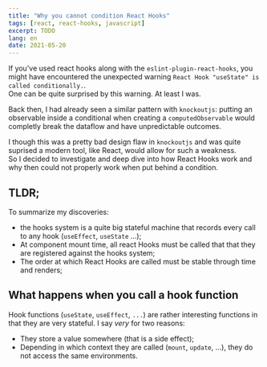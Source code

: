 ```yaml
---
title: "Why you cannot condition React Hooks"
tags: [react, react-hooks, javascript]
excerpt: TODO
lang: en
date: 2021-05-20
---
```


If you've used react hooks along with the `eslint-plugin-react-hooks`, you might have encountered the unexpected warning `React Hook "useState" is called conditionally.`.  
One can be quite surprised by this warning. At least I was.

Back then, I had already seen a similar pattern with `knockoutjs`: putting an observable inside a conditional when creating a `computedObservable` would completly break the dataflow and have unpredictable outcomes.

I though this was a pretty bad design flaw in `knockoutjs` and was quite suprised a modern tool, like React, would allow for such a weakness.  
So I decided to investigate and deep dive into how React Hooks work and why then could not properly work when put behind a condition.

## TLDR;

To summarize my discoveries:

- the hooks system is a quite big stateful machine that records every call to any hook (`useEffect`, `useState` ...);
- At component mount time, all react Hooks must be called that that they are registered against the hooks system;
- The order at which React Hooks are called must be stable through time and renders;

## What happens when you call a hook function

Hook functions (`useState`, `useEffect`, `...`) are rather interesting functions in that they are very stateful. I say _very_ for two reasons:

- They store a value somewhere (that is a side effect);
- Depending in which context they are called (`mount`, `update`, ...), they do not access the same environments.
